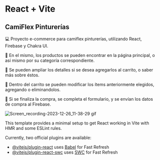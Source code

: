 # React + Vite
## CamiFlex Pinturerías
:computer: Proyecto e-commerce para camiflex pinturerías, utilizando React, Firebase y Chakra UI.


:red_circle: En el mismo, los productos se pueden encontrar en la página principal, o así mismo por su categoría correspondiente.


:red_circle: Se pueden ampliar los detalles si se desea agregarlos al carrito, o saber más sobre éstos.


:red_circle: Dentro del carrito se pueden modificar los ítems anteriormente elegidos, agregando o eliminandolos.


:red_circle: Si se finaliza la compra, se completa el formulario, y se envían los datos de compra al Firebase.

![Screen_recording-2023-12-26_11-38-29 gif](https://github.com/AgustinaMontecchia/cursoReact/assets/110697047/93538f44-38c5-4ea5-9b4f-a9f94c793037)


This template provides a minimal setup to get React working in Vite with HMR and some ESLint rules.

Currently, two official plugins are available:

- [@vitejs/plugin-react](https://github.com/vitejs/vite-plugin-react/blob/main/packages/plugin-react/README.md) uses [Babel](https://babeljs.io/) for Fast Refresh
- [@vitejs/plugin-react-swc](https://github.com/vitejs/vite-plugin-react-swc) uses [SWC](https://swc.rs/) for Fast Refresh

